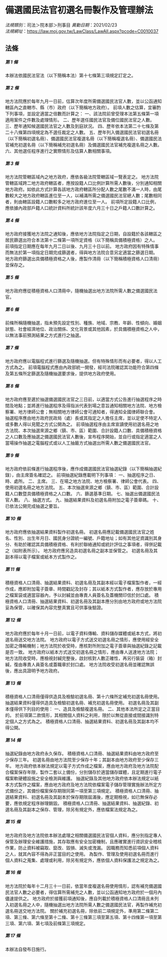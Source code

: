 # 備選國民法官初選名冊製作及管理辦法

*法規類別*：司法＞院本部＞刑事目
*異動日期*：2021/02/23  
*法規網址*：https://law.moj.gov.tw/LawClass/LawAll.aspx?pcode=C0010037



## 法條
##### 第 1 條
本辦法依國民法官法（以下簡稱本法）第十七條第三項規定訂定之。

##### 第 2 條
地方法院應於每年九月一日前，估算次年度所需備選國民法官人數，並以公函通知轄區內之直轄市、縣（市）政府（以下簡稱地方政府）。
前項人數之估算，宜審酌下列事項，並設定適當之倍數而計算之：
一、該法院前曾受理本法第五條第一項適用案件之件數及處理情形。
二、歷年選任國民法官及備位國民法官之人數。
三、歷年通知候選國民法官之人數及到庭狀況。
四、歷年依本法第二十七條及第二十八條第四項規定為不選任裁定之人數。
五、歷年列入備選國民法官初選名冊（以下簡稱初選名冊）、備選國民法官複選名冊（以下簡稱複選名冊）、備選國民法官補充初選名冊（以下簡稱補充初選名冊）及備選國民法官補充複選名冊之人數。
六、其他選任程序進行之實際情形及估算人數相關事項。

##### 第 3 條
地方法院管轄區域內之地方政府，應依各級法院管轄區域一覽表定之。
地方法院管轄區域跨二地方政府轄區者，應按設籍人口比例計算所需人數後，分別通知相關地方政府。如依此方式計算各該地方政府轄區所分配人數之尾數不滿一人時，由尾數較大之地方政府轄區進位至一人，以補滿所需之備選國民法官總人數；尾數相同者，則由轄區設籍人口數較多之地方政府進位至一人。
前項所定設籍人口比例，應依據內政部戶籍人口統計資料所統計該年度六月三十日之戶籍人口數計算之。

##### 第 4 條
地方政府接獲地方法院之通知後，應依地方法院指定之日期，自設籍於各該轄區之居民篩選出符合本法第十二條第一項所定資格（以下簡稱具備積極資格）之人。
前項指定日期應在每年九月二日以後、九月三十日以前。
地方政府因有特殊情事而無法於第一項指定日期完成篩選者，得與地方法院合意另定適當之篩選日期。
地方政府篩選出具備積極資格之人後，應製作清冊（以下簡稱積極資格人口清冊）並保存之。

##### 第 5 條
地方政府應從積極資格人口清冊中，隨機抽選出地方法院所需人數之備選國民法官。

##### 第 6 條
前條所稱隨機抽選，指未預先設定性別、種族、地域、宗教、年齡、性傾向、婚姻狀態、社會經濟地位、政治關係、文化背景或其他因素，於具備積極資格之人中，以無法事前預測結果之方式進行之抽選。

##### 第 7 條
地方政府應以電腦程式進行篩選及隨機抽選。但有特殊情形而有必要者，得以人工方式為之。
前項電腦程式應由內政部統一開發，經司法院確認其功能符合第四條及第五條所定篩選及隨機抽選要求後，提供地方政府使用。

##### 第 8 條
地方政府應至遲於抽選備選國民法官之三日前，以適當方式公告進行抽選程序之時間及地點；並將進行抽選程序及得指派代表到場之意旨通知相關地方法院、地方檢察署、地方律師公會；無相關地方律師公會可通知者，得通知全國律師聯合會。
抽選程序應由地方政府民政局（處）長或其指定之人擔任主席，並以足使不特定人或多數人得以見聞之方式公開為之。
前項抽選程序由主席宣讀使用初選名冊之地方法院、本次抽選來源之鄉（鎮、市、區）範圍、合計設籍人口數、具備積極資格之人口數及應抽選之備選國民法官人數後，宣布程序開始，並自行或指定適當之人當場操作抽選之電腦程式或以人工抽籤方式抽選出所需人數之備選國民法官。

##### 第 9 條
地方政府依前條進行抽選程序後，應作成備選國民法官抽選紀錄（以下簡稱抽選紀錄），由主席簽名確認之。
前項抽選紀錄應載明下列事項：
一、抽選程序之日、時、處所。
二、主席。
三、在場之地方法院、地方檢察署、律師公會代表。
四、使用初選名冊之地方法院。
五、本次抽選來源之鄉（鎮、市、區）範圍、合計設籍人口數暨具備積極資格之人口數。
六、篩選基準日期。
七、抽選出備選國民法官人數。
八、抽選方式。
九、抽選結果資料及初選名冊附加之電子簽章碼。
十、已依法公開完成抽選之要旨。

##### 第 10 條
地方政府應依抽選結果資料製作初選名冊。
初選名冊應記載備選國民法官之姓名、性別、出生年月日、國民身分證統一編號、戶籍地址；如有其他足資識別其身分、有助於確認其具備積極資格、有利於聯絡通知或統計評估之事項者，得併記載之（如附表所示）。
地方政府應另造具初選名冊之副本並保管之。
初選名冊及其副本得以電子檔案或紙本方式製作之。

##### 第 11 條
積極資格人口清冊、抽選結果資料、初選名冊及其副本經以電子檔案製作者，一經作成，應即附加電子簽章、時間戳記及封存；其以紙本方式製作者，應存放於專用之檔案袋或適當容器內，予以封緘並由專責人員簽名及蓋機關印信於封口處。
積極資格人口清冊、抽選結果資料、初選名冊及其副本應分別由地方政府或地方法院妥為保管，以確保其內容完整真實且可供事後驗證。

##### 第 12 條
地方政府應於每年十月一日前，以電子資料傳輸、資料儲存媒體或紙本方式，將初選名冊送交地方法院。
地方政府以電子方式送交初選名冊之情形，應使用經安全加密之傳輸機制；地方法院於收受時，應核對所附加之電子簽章與抽選紀錄之記載是否一致。
地方政府以紙本方式送交初選名冊之情形，應由專人送達地方法院；地方法院收受時，應檢視封緘完整後，啟封核對人數正確性，再另行裝袋（箱）封緘，復由專責人員簽名或蓋職章於封口處。
地方法院收受初選名冊並確認無誤後，應出具證明予地方政府。

##### 第 13 條
積極資格人口清冊僅得供造具及檢驗初選名冊、第十六條所定補充初選名冊使用。
抽選結果資料僅得供造具及檢驗初選名冊、補充初選名冊使用。
初選名冊及其副本僅得供下列目的使用：
一、造具及檢驗複選名冊。
二、其他本法所定之正當目的。
於前項第二款情形，其相關個人資料之利用，限於以無從直接或間接識別特定個人之方式為之。
積極資格人口清冊、抽選結果資料、初選名冊及其副本均不得公開。

##### 第 14 條
抽選紀錄由地方政府永久保存。
積極資格人口清冊、抽選結果資料由地方政府至少保存三年。
初選名冊由地方法院至少保存十年；其副本由地方政府至少保存三年。
地方政府依本辦法規定以電子方式作成之檔案，應由地方政府及地方法院配合檔案保存年限，製作二套以上備份，分別儲存於適當儲存媒體，且定期進行電子檔案軟硬體設施之安全檢測與維護。
抽選紀錄及其他地方政府依本辦法規定以紙本方式製作之檔案，應由地方政府及地方法院依檔案電子儲存管理實施辦法所定方式備份之，其備份檔案保存期限同第一項至第三項規定。
積極資格人口清冊、抽選結果資料、初選名冊及其副本於保存期限屆滿後，應定期檢視，如已無保存必要，應依規定程序辦理銷毀。
積極資格人口清冊、抽選結果資料、抽選紀錄、初選名冊及其副本之保存、管理，除另有規定外，應依檔案法規定為之。

##### 第 15 條
地方政府及地方法院依本辦法處理之相關備選國民法官個人資料，應分別指定專人保管及辦理安全維護措施，其存取應有安全加密機制，且應確實進行資訊安全稽核作業，防止資料被竊取、竄改、毀損、滅失或洩漏。
因職務而知悉前項個人資料之人，就其內容不得為非正當目的之使用。
為製作、管理及使用初選名冊而進行個人資料之蒐集、處理或利用，除另有規定外，應依個人資料保護法之規定為之。

##### 第 16 條
地方法院於每年十二月三十一日前，依當年度複選名冊使用情形，認有補充備選國民法官人數之必要者，得估算所需補充之人數，並以公函通知地方政府於一個月內儘速提供之。
地方政府於接獲前項通知後，應自列載於積極資格人口清冊且未列入初選名冊之人中，隨機抽選出地方法院所需人數之備選國民法官，再製作補充初選名冊送交地方法院。
關於補充初選名冊，除依前二項規定外，準用第二條第二項、第三條、第六條至第十二條、第十三條第三項至第五項、第十四條第一項至第三項、第六項、第七項及前條第三項規定。

##### 第 17 條
本辦法自發布日施行。


